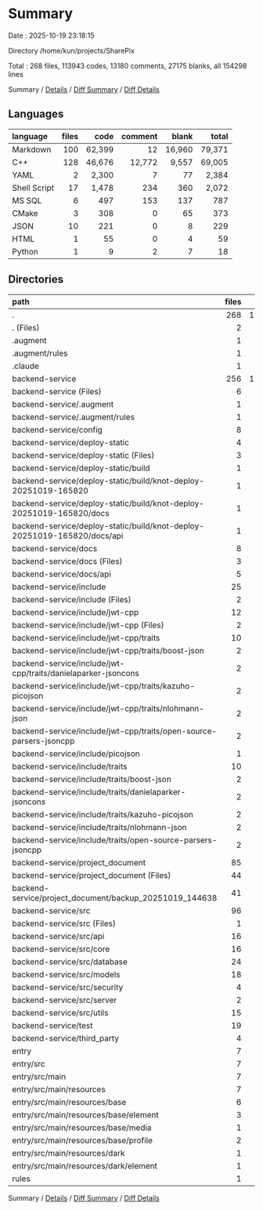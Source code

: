 # Summary

Date : 2025-10-19 23:18:15

Directory /home/kun/projects/SharePix

Total : 268 files,  113943 codes, 13180 comments, 27175 blanks, all 154298 lines

Summary / [Details](details.md) / [Diff Summary](diff.md) / [Diff Details](diff-details.md)

## Languages
| language | files | code | comment | blank | total |
| :--- | ---: | ---: | ---: | ---: | ---: |
| Markdown | 100 | 62,399 | 12 | 16,960 | 79,371 |
| C++ | 128 | 46,676 | 12,772 | 9,557 | 69,005 |
| YAML | 2 | 2,300 | 7 | 77 | 2,384 |
| Shell Script | 17 | 1,478 | 234 | 360 | 2,072 |
| MS SQL | 6 | 497 | 153 | 137 | 787 |
| CMake | 3 | 308 | 0 | 65 | 373 |
| JSON | 10 | 221 | 0 | 8 | 229 |
| HTML | 1 | 55 | 0 | 4 | 59 |
| Python | 1 | 9 | 2 | 7 | 18 |

## Directories
| path | files | code | comment | blank | total |
| :--- | ---: | ---: | ---: | ---: | ---: |
| . | 268 | 113,943 | 13,180 | 27,175 | 154,298 |
| . (Files) | 2 | 1,515 | 0 | 361 | 1,876 |
| .augment | 1 | 87 | 0 | 28 | 115 |
| .augment/rules | 1 | 87 | 0 | 28 | 115 |
| .claude | 1 | 40 | 0 | 1 | 41 |
| backend-service | 256 | 112,149 | 13,180 | 26,755 | 152,084 |
| backend-service (Files) | 6 | 1,195 | 48 | 287 | 1,530 |
| backend-service/.augment | 1 | 85 | 0 | 27 | 112 |
| backend-service/.augment/rules | 1 | 85 | 0 | 27 | 112 |
| backend-service/config | 8 | 611 | 153 | 141 | 905 |
| backend-service/deploy-static | 4 | 882 | 55 | 261 | 1,198 |
| backend-service/deploy-static (Files) | 3 | 727 | 55 | 194 | 976 |
| backend-service/deploy-static/build | 1 | 155 | 0 | 67 | 222 |
| backend-service/deploy-static/build/knot-deploy-20251019-165820 | 1 | 155 | 0 | 67 | 222 |
| backend-service/deploy-static/build/knot-deploy-20251019-165820/docs | 1 | 155 | 0 | 67 | 222 |
| backend-service/deploy-static/build/knot-deploy-20251019-165820/docs/api | 1 | 155 | 0 | 67 | 222 |
| backend-service/docs | 8 | 3,062 | 23 | 325 | 3,410 |
| backend-service/docs (Files) | 3 | 536 | 11 | 170 | 717 |
| backend-service/docs/api | 5 | 2,526 | 12 | 155 | 2,693 |
| backend-service/include | 25 | 7,478 | 4,025 | 1,100 | 12,603 |
| backend-service/include (Files) | 2 | 2,557 | 1,727 | 330 | 4,614 |
| backend-service/include/jwt-cpp | 12 | 3,199 | 1,996 | 506 | 5,701 |
| backend-service/include/jwt-cpp (Files) | 2 | 2,557 | 1,727 | 330 | 4,614 |
| backend-service/include/jwt-cpp/traits | 10 | 642 | 269 | 176 | 1,087 |
| backend-service/include/jwt-cpp/traits/boost-json | 2 | 96 | 53 | 28 | 177 |
| backend-service/include/jwt-cpp/traits/danielaparker-jsoncons | 2 | 214 | 56 | 62 | 332 |
| backend-service/include/jwt-cpp/traits/kazuho-picojson | 2 | 91 | 52 | 26 | 169 |
| backend-service/include/jwt-cpp/traits/nlohmann-json | 2 | 94 | 53 | 27 | 174 |
| backend-service/include/jwt-cpp/traits/open-source-parsers-jsoncpp | 2 | 147 | 55 | 33 | 235 |
| backend-service/include/picojson | 1 | 1,080 | 33 | 88 | 1,201 |
| backend-service/include/traits | 10 | 642 | 269 | 176 | 1,087 |
| backend-service/include/traits/boost-json | 2 | 96 | 53 | 28 | 177 |
| backend-service/include/traits/danielaparker-jsoncons | 2 | 214 | 56 | 62 | 332 |
| backend-service/include/traits/kazuho-picojson | 2 | 91 | 52 | 26 | 169 |
| backend-service/include/traits/nlohmann-json | 2 | 94 | 53 | 27 | 174 |
| backend-service/include/traits/open-source-parsers-jsoncpp | 2 | 147 | 55 | 33 | 235 |
| backend-service/project_document | 85 | 58,003 | 25 | 15,656 | 73,684 |
| backend-service/project_document (Files) | 44 | 30,504 | 19 | 8,185 | 38,708 |
| backend-service/project_document/backup_20251019_144638 | 41 | 27,499 | 6 | 7,471 | 34,976 |
| backend-service/src | 96 | 14,127 | 5,608 | 4,118 | 23,853 |
| backend-service/src (Files) | 1 | 94 | 36 | 28 | 158 |
| backend-service/src/api | 16 | 2,613 | 1,025 | 749 | 4,387 |
| backend-service/src/core | 16 | 2,977 | 1,361 | 816 | 5,154 |
| backend-service/src/database | 24 | 5,825 | 1,834 | 1,715 | 9,374 |
| backend-service/src/models | 18 | 1,046 | 518 | 326 | 1,890 |
| backend-service/src/security | 4 | 270 | 173 | 86 | 529 |
| backend-service/src/server | 2 | 258 | 107 | 87 | 452 |
| backend-service/src/utils | 15 | 1,044 | 554 | 311 | 1,909 |
| backend-service/test | 19 | 1,840 | 141 | 551 | 2,532 |
| backend-service/third_party | 4 | 24,866 | 3,102 | 4,289 | 32,257 |
| entry | 7 | 67 | 0 | 3 | 70 |
| entry/src | 7 | 67 | 0 | 3 | 70 |
| entry/src/main | 7 | 67 | 0 | 3 | 70 |
| entry/src/main/resources | 7 | 67 | 0 | 3 | 70 |
| entry/src/main/resources/base | 6 | 59 | 0 | 3 | 62 |
| entry/src/main/resources/base/element | 3 | 44 | 0 | 2 | 46 |
| entry/src/main/resources/base/media | 1 | 7 | 0 | 0 | 7 |
| entry/src/main/resources/base/profile | 2 | 8 | 0 | 1 | 9 |
| entry/src/main/resources/dark | 1 | 8 | 0 | 0 | 8 |
| entry/src/main/resources/dark/element | 1 | 8 | 0 | 0 | 8 |
| rules | 1 | 85 | 0 | 27 | 112 |

Summary / [Details](details.md) / [Diff Summary](diff.md) / [Diff Details](diff-details.md)